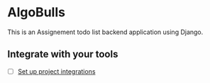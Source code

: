 # AlgoBulls
This is an Assignement todo list backend application using Django.

## Integrate with your tools

- [ ] [Set up project integrations](https://gitlab.com/kaushikmazumdar/dorabhai-mobile-app/-/settings/integrations)
